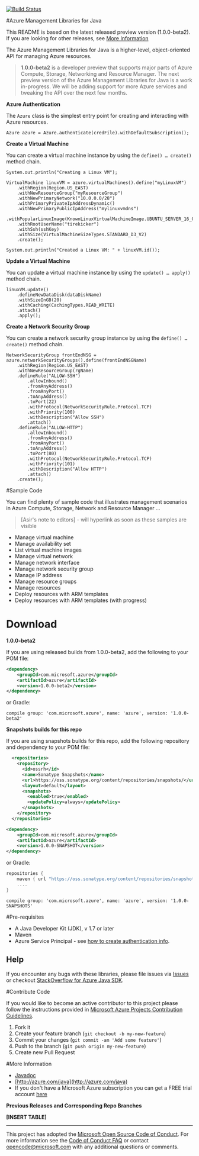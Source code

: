[![Build Status](https://travis-ci.org/Azure/azure-sdk-for-java.svg?style=flat-square&label=build)](https://travis-ci.org/Azure/azure-sdk-for-java)

#Azure Management Libraries for Java

This README is based on the latest released preview version (1.0.0-beta2). If you are looking for other releases, see [More Information](#more-information)

The Azure Management Libraries for Java is a higher-level, object-oriented API for managing Azure resources.


> **1.0.0-beta2** is a developer preview that supports major parts of Azure Compute, Storage, Networking and Resource Manager. The next preview version of the Azure Management Libraries for Java is a work in-progress. We will be adding support for more Azure services and tweaking the API over the next few months.

**Azure Authentication**

The `Azure` class is the simplest entry point for creating and interacting with Azure resources.

`Azure azure = Azure.authenticate(credFile).withDefaultSubscription();` 

**Create a Virtual Machine**

You can create a virtual machine instance by using the `define() … create()` method chain.

    System.out.println("Creating a Linux VM");
    
    VirtualMachine linuxVM = azure.virtualMachines().define("myLinuxVM")
    	.withRegion(Region.US_EAST)
    	.withNewResourceGroup("myResourceGroup")
    	.withNewPrimaryNetwork("10.0.0.0/28")
    	.withPrimaryPrivateIpAddressDynamic()
    	.withNewPrimaryPublicIpAddress("mylinuxvmdns")
    	.withPopularLinuxImage(KnownLinuxVirtualMachineImage.UBUNTU_SERVER_16_04_LTS)
    	.withRootUserName("tirekicker")
    	.withSsh(sshKey)
    	.withSize(VirtualMachineSizeTypes.STANDARD_D3_V2)
    	.create();
    
    System.out.println("Created a Linux VM: " + linuxVM.id());


**Update a Virtual Machine**

You can update a virtual machine instance by using the `update() … apply()` method chain.

	linuxVM.update()
	    .defineNewDataDisk(dataDiskName)
	    .withSizeInGB(20)
	    .withCaching(CachingTypes.READ_WRITE)
	    .attach()
	    .apply();

**Create a Network Security Group**

You can create a network security group instance by using the `define() … create()` method chain.

    NetworkSecurityGroup frontEndNSG = azure.networkSecurityGroups().define(frontEndNSGName)
        .withRegion(Region.US_EAST)
        .withNewResourceGroup(rgName)
        .defineRule("ALLOW-SSH")
            .allowInbound()
            .fromAnyAddress()
            .fromAnyPort()
            .toAnyAddress()
            .toPort(22)
            .withProtocol(NetworkSecurityRule.Protocol.TCP)
            .withPriority(100)
            .withDescription("Allow SSH")
            .attach()
        .defineRule("ALLOW-HTTP")
            .allowInbound()
            .fromAnyAddress()
            .fromAnyPort()
            .toAnyAddress()
            .toPort(80)
            .withProtocol(NetworkSecurityRule.Protocol.TCP)
            .withPriority(101)
            .withDescription("Allow HTTP")
            .attach()
        .create();


#Sample Code

You can find plenty of sample code that illustrates management scenarios in Azure Compute, Storage, Network and Resource Manager … 


> [Asir's note to editors] - will hyperlink as soon as these samples are visible

- Manage virtual machine
- Manage availability set
- List virtual machine images
- Manage virtual network
- Manage network interface
- Manage network security group
- Manage IP address
- Manage resource groups
- Manage resources
- Deploy resources with ARM templates
- Deploy resources with ARM templates (with progress)

# Download


**1.0.0-beta2**

If you are using released builds from 1.0.0-beta2, add the following to your POM file:

```xml
<dependency>
    <groupId>com.microsoft.azure</groupId>
    <artifactId>azure</artifactId>
    <version>1.0.0-beta2</version>
</dependency>
```

or Gradle:

    compile group: 'com.microsoft.azure', name: 'azure', version: '1.0.0-beta2'

**Snapshots builds for this repo**

If you are using snapshots builds for this repo, add the following repository and dependency to your POM file:

```xml
  <repositories>
    <repository>
      <id>ossrh</id>
      <name>Sonatype Snapshots</name>
      <url>https://oss.sonatype.org/content/repositories/snapshots/</url>
      <layout>default</layout>
      <snapshots>
        <enabled>true</enabled>
        <updatePolicy>always</updatePolicy>
      </snapshots>
    </repository>
  </repositories>
```

```xml
<dependency>
    <groupId>com.microsoft.azure</groupId>
    <artifactId>azure</artifactId>
    <version>1.0.0-SNAPSHOT</version>
</dependency>
```

or Gradle:
```groovy
repositories {
    maven { url "https://oss.sonatype.org/content/repositories/snapshots/" }
    ....
}
```


    compile group: 'com.microsoft.azure', name: 'azure', version: '1.0.0-SNAPSHOTS'

#Pre-requisites

- A Java Developer Kit (JDK), v 1.7 or later
- Maven
- Azure Service Principal - see [how to create authentication info](./AUTH.md).


## Help
If you encounter any bugs with these libraries, please file issues via [Issues](https://github.com/Azure/azure-sdk-for-java/issues) or checkout [StackOverflow for Azure Java SDK](http://stackoverflow.com/questions/tagged/azure-java-sdk).

#Contribute Code

If you would like to become an active contributor to this project please follow the instructions provided in [Microsoft Azure Projects Contribution Guidelines](http://azure.github.io/guidelines.html).

1. Fork it
2. Create your feature branch (`git checkout -b my-new-feature`)
3. Commit your changes (`git commit -am 'Add some feature'`)
4. Push to the branch (`git push origin my-new-feature`)
5. Create new Pull Request

#More Information
* [Javadoc](http://azure.github.io/azure-sdk-for-java)
* [http://azure.com/java](http://azure.com/java)
* If you don't have a Microsoft Azure subscription you can get a FREE trial account [here](http://go.microsoft.com/fwlink/?LinkId=330212)

**Previous Releases and Corresponding Repo Branches**

**[INSERT TABLE]**

---

This project has adopted the [Microsoft Open Source Code of Conduct](https://opensource.microsoft.com/codeofconduct/). For more information see the [Code of Conduct FAQ](https://opensource.microsoft.com/codeofconduct/faq/) or contact [opencode@microsoft.com](mailto:opencode@microsoft.com) with any additional questions or comments.